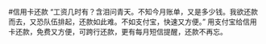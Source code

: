 #信用卡还款 “工资几时有？含泪问青天。不知今月账单，又是多少钱。我欲还款而去，又恐队伍排起，还款如此难。不如支付宝，快速又方便。” 用支付宝给信用卡还款，免费又方便，可跨行还款，更有每月短信提醒，还款不再忘。  ​​​​